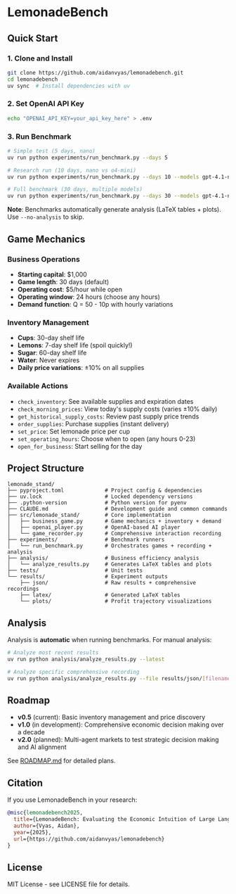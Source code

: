 # LemonadeBench

## Quick Start

### 1. Clone and Install
```bash
git clone https://github.com/aidanvyas/lemonadebench.git
cd lemonadebench
uv sync  # Install dependencies with uv
```

### 2. Set OpenAI API Key
```bash
echo "OPENAI_API_KEY=your_api_key_here" > .env
```

### 3. Run Benchmark
```bash
# Simple test (5 days, nano)
uv run python experiments/run_benchmark.py --days 5

# Research run (10 days, nano vs o4-mini)
uv run python experiments/run_benchmark.py --days 10 --models gpt-4.1-nano o4-mini

# Full benchmark (30 days, multiple models)
uv run python experiments/run_benchmark.py --days 30 --models gpt-4.1-nano gpt-4.1-mini gpt-4.1 o4-mini o3
```

**Note**: Benchmarks automatically generate analysis (LaTeX tables + plots). Use `--no-analysis` to skip.

## Game Mechanics

### Business Operations
- **Starting capital**: $1,000
- **Game length**: 30 days (default)
- **Operating cost**: $5/hour while open
- **Operating window**: 24 hours (choose any hours)
- **Demand function**: Q = 50 - 10p with hourly variations

### Inventory Management
- **Cups**: 30-day shelf life
- **Lemons**: 7-day shelf life (spoil quickly!)
- **Sugar**: 60-day shelf life  
- **Water**: Never expires
- **Daily price variations**: ±10% on all supplies

### Available Actions
- `check_inventory`: See available supplies and expiration dates
- `check_morning_prices`: View today's supply costs (varies ±10% daily)
- `get_historical_supply_costs`: Review past supply price trends
- `order_supplies`: Purchase supplies (instant delivery)
- `set_price`: Set lemonade price per cup
- `set_operating_hours`: Choose when to open (any hours 0-23)
- `open_for_business`: Start selling for the day

## Project Structure

```
lemonade_stand/
├── pyproject.toml             # Project config & dependencies
├── uv.lock                    # Locked dependency versions
├── .python-version            # Python version for pyenv
├── CLAUDE.md                  # Development guide and common commands
├── src/lemonade_stand/        # Core implementation
│   ├── business_game.py       # Game mechanics + inventory + demand
│   ├── openai_player.py       # OpenAI-based AI player
│   └── game_recorder.py       # Comprehensive interaction recording
├── experiments/               # Benchmark runners
│   └── run_benchmark.py       # Orchestrates games + recording + analysis
├── analysis/                  # Business efficiency analysis
│   └── analyze_results.py     # Generates LaTeX tables and plots
├── tests/                     # Unit tests
└── results/                   # Experiment outputs
    ├── json/                  # Raw results + comprehensive recordings
    ├── latex/                 # Generated LaTeX tables
    └── plots/                 # Profit trajectory visualizations
```

## Analysis

Analysis is **automatic** when running benchmarks. For manual analysis:

```bash
# Analyze most recent results
uv run python analysis/analyze_results.py --latest

# Analyze specific comprehensive recording
uv run python analysis/analyze_results.py --file results/json/[filename]_full.json
```


## Roadmap

- **v0.5** (current): Basic inventory management and price discovery
- **v1.0** (in development): Comprehensive economic decision making over a decade
- **v2.0** (planned): Multi-agent markets to test strategic decision making and AI alignment

See [ROADMAP.md](ROADMAP.md) for detailed plans.

## Citation

If you use LemonadeBench in your research:
```bibtex
@misc{lemonadebench2025,
  title={LemonadeBench: Evaluating the Economic Intuition of Large Language Models in Simple Markets},
  author={Vyas, Aidan},
  year={2025},
  url={https://github.com/aidanvyas/lemonadebench}
}
```

## License

MIT License - see LICENSE file for details.